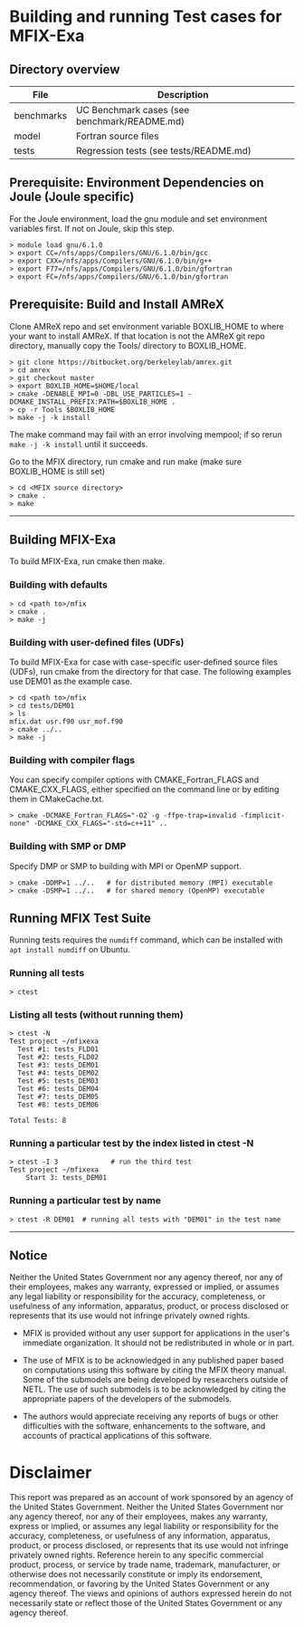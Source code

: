 # Building and running Test cases for MFIX-Exa

## Directory overview

| File       | Description                                         |
| ---------  | --------------------------------------------------- |
| benchmarks | UC Benchmark cases (see benchmark/README.md)        |
| model      | Fortran source files                                |
| tests      | Regression tests (see tests/README.md)              |



## Prerequisite: Environment Dependencies on Joule (Joule specific)
For the Joule environment, load the gnu module and set environment variables first. If not on Joule, skip this step.
```shell
> module load gnu/6.1.0
> export CC=/nfs/apps/Compilers/GNU/6.1.0/bin/gcc
> export CXX=/nfs/apps/Compilers/GNU/6.1.0/bin/g++
> export F77=/nfs/apps/Compilers/GNU/6.1.0/bin/gfortran
> export FC=/nfs/apps/Compilers/GNU/6.1.0/bin/gfortran
```

## Prerequisite: Build and Install AMReX

Clone AMReX repo and set environment variable BOXLIB_HOME to where your want to
install AMReX. If that location is not the AMReX git repo directory, manually
copy the Tools/ directory to BOXLIB_HOME.

```shell
> git clone https://bitbucket.org/berkeleylab/amrex.git
> cd amrex
> git checkout master
> export BOXLIB_HOME=$HOME/local
> cmake -DENABLE_MPI=0 -DBL_USE_PARTICLES=1 -DCMAKE_INSTALL_PREFIX:PATH=$BOXLIB_HOME .
> cp -r Tools $BOXLIB_HOME
> make -j -k install
```
The make command may fail with an error involving mempool; if so rerun ```make -j -k install``` until it succeeds.


Go to the MFIX directory, run cmake and run make (make sure BOXLIB_HOME is still set)
```shell
> cd <MFIX source directory>
> cmake .
> make
```

---------------------------------------------------------------------

## Building MFIX-Exa

To build MFIX-Exa, run cmake then make.

### Building with defaults
```shell
> cd <path to>/mfix
> cmake .
> make -j
```

### Building with user-defined files (UDFs)

To build MFIX-Exa for case with case-specific user-defined source files (UDFs),
run cmake from the directory for that case. The following examples use DEM01 as the example
case.

```shell
> cd <path to>/mfix
> cd tests/DEM01
> ls
mfix.dat usr.f90 usr_mof.f90
> cmake ../..
> make -j
```

### Building with compiler flags

You can specify compiler options with CMAKE_Fortran_FLAGS and CMAKE_CXX_FLAGS,
either specified on the command line or by editing them in CMakeCache.txt.

```shell
> cmake -DCMAKE_Fortran_FLAGS="-O2 -g -ffpe-trap=invalid -fimplicit-none" -DCMAKE_CXX_FLAGS="-std=c++11" ..
```

### Building with SMP or DMP

Specify DMP or SMP to building with MPI or OpenMP support.

```shell
> cmake -DDMP=1 ../..   # for distributed memory (MPI) executable
> cmake -DSMP=1 ../..   # for shared memory (OpenMP) executable
```

## Running MFIX Test Suite

Running tests requires the `numdiff` command, which can be installed with `apt
install numdiff` on Ubuntu.

### Running all tests
```shell
> ctest
```

### Listing all tests (without running them)
```shell
> ctest -N
Test project ~/mfixexa
  Test #1: tests_FLD01
  Test #2: tests_FLD02
  Test #3: tests_DEM01
  Test #4: tests_DEM02
  Test #5: tests_DEM03
  Test #6: tests_DEM04
  Test #7: tests_DEM05
  Test #8: tests_DEM06

Total Tests: 8
```

### Running a particular test by the index listed in ctest -N
```shell
> ctest -I 3             # run the third test
Test project ~/mfixexa
    Start 3: tests_DEM01
```

### Running a particular test by name
```shell
> ctest -R DEM01  # running all tests with "DEM01" in the test name
```


--------------------------------------------------------------------

## Notice
Neither the United States Government nor any agency thereof, nor any
of their employees, makes any warranty, expressed or implied, or
assumes any legal liability or responsibility for the accuracy,
completeness, or usefulness of any information, apparatus, product,
or process disclosed or represents that its use would not infringe
privately owned rights.

* MFIX is provided without any user support for applications in the
  user's immediate organization. It should not be redistributed in
  whole or in part.

* The use of MFIX is to be acknowledged in any published paper based
  on computations using this software by citing the MFIX theory
  manual. Some of the submodels are being developed by researchers
  outside of NETL. The use of such submodels is to be acknowledged
  by citing the appropriate papers of the developers of the submodels.

* The authors would appreciate receiving any reports of bugs or other
  difficulties with the software, enhancements to the software, and
  accounts of practical applications of this software.

# Disclaimer
This report was prepared as an account of work sponsored by an agency
of the United States Government. Neither the United States Government
nor any agency thereof, nor any of their employees, makes any
warranty, express or implied, or assumes any legal liability or
responsibility for the accuracy, completeness, or usefulness of any
information, apparatus, product, or process disclosed, or represents
that its use would not infringe privately owned rights. Reference
herein to any specific commercial product, process, or service by
trade name, trademark, manufacturer, or otherwise does not
necessarily constitute or imply its endorsement, recommendation, or
favoring by the United States Government or any agency thereof. The
views and opinions of authors expressed herein do not necessarily
state or reflect those of the United States Government or any
agency thereof.
